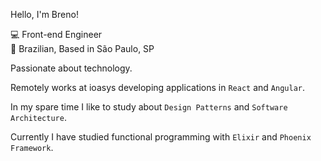 Hello, I'm Breno!

💻 Front-end Engineer<br>
🏡 Brazilian, Based in São Paulo, SP

Passionate about technology.

Remotely works at ioasys developing applications in `React` and `Angular`.

In my spare time I like to study about `Design Patterns` and `Software Architecture`.

Currently I have studied functional programming with `Elixir` and `Phoenix Framework`.

